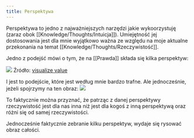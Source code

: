 ```yaml
---
title: Perspektywa
---
```


Perspektywa to jedno z najważniejszych narzędzi jakie wykoorzystuję (zaraz obok [[Knowledge/Thoughts/Intuicja]]). Umiejętność jej dostosowania jest dla mnie wyjątkowo ważna ze względu na moje aktualne przekonania na temat [[Knowledge/Thoughts/Rzeczywistość]]. 

Jedno z podejść mówi o tym, że na [[Prawda]] składa się kilka perspektyw:

![](https://space.overment.com/Ed6LDM6U8AEtqIx-ETgq5/Ed6LDM6U8AEtqIx.png)
Źródło: [visualize value](https://visualizevalue.com/)

I jest to podejście, które jest według mnie bardzo trafne. Ale jednocześnie, jeżeli spojrzymy na ten obraz:
![](https://space.overment.com/90458c1323e2babfec0400280e04212d-UnhJO/90458c1323e2babfec0400280e04212d.jpeg)

To faktycznie można przyznać, że patrząc z danej perspektywy rzeczywistość jest dla nas inna niż jest dla kogoś z inną perspektywą oraz różni się od samej rzeczywistości. 

Jednocześnie faktycznie zebranie kilku perspektyw, wydaje się rysować obraz całości.
